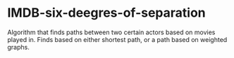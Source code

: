 # IMDB-six-deegres-of-separation
Algorithm that finds paths between two certain actors based on movies played in. Finds based on either shortest path, or a path based on weighted graphs.
